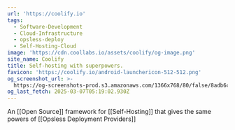 ```yaml
---
url: 'https://coolify.io'
tags:
  - Software-Development
  - Cloud-Infrastructure
  - opsless-deploy
  - Self-Hosting-Cloud
image: 'https://cdn.coollabs.io/assets/coolify/og-image.png'
site_name: Coolify
title: Self-hosting with superpowers.
favicon: 'https://coolify.io/android-launchericon-512-512.png'
og_screenshot_url: >-
  https://og-screenshots-prod.s3.amazonaws.com/1366x768/80/false/8adb6cd229225f3089022eda32c5ae6c0d5b1a4b17b5b55bfabbb1493a916eb5.jpeg
og_last_fetch: 2025-03-07T05:19:02.930Z
---
```

An [[Open Source]] framework for [[Self-Hosting]] that gives the same powers of [[Opsless Deployment Providers]]
